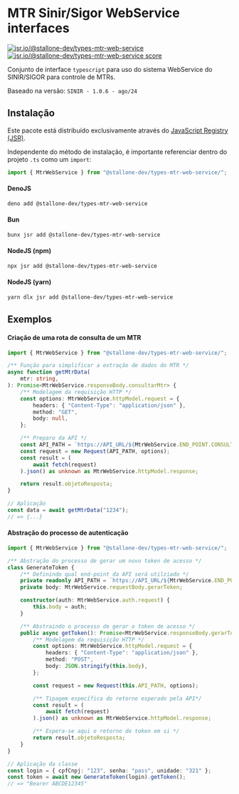 # MTR Sinir/Sigor WebService interfaces

[![jsr.io/@stallone-dev/types-mtr-web-service](https://jsr.io/@stallone-dev/types-mtr-web-service)](https://jsr.io/@stallone-dev/types-mtr-web-service)
[![jsr.io/@stallone-dev/types-mtr-web-service score](https://jsr.io/badges/@stallone-dev/types-mtr-web-service/score)](https://jsr.io/@stallone-dev/types-mtr-web-service)

Conjunto de interface `typescript` para uso do sistema WebService do SINIR/SIGOR para controle de MTRs.

Baseado na versão: `SINIR - 1.0.6 - ago/24`

## Instalação

Este pacote está distribuído exclusivamente através do [JavaScript Registry (JSR)](https://jsr.io/@stallone-dev/types-mtr-web-service/).

Independente do método de instalação, é importante referenciar dentro do projeto `.ts` como um `import`:

```ts
import { MtrWebService } from "@stallone-dev/types-mtr-web-service/";
```

#### DenoJS

```bash
deno add @stallone-dev/types-mtr-web-service
```

#### Bun

```bash
bunx jsr add @stallone-dev/types-mtr-web-service
```

#### NodeJS (npm)

```bash
npx jsr add @stallone-dev/types-mtr-web-service
```

#### NodeJS (yarn)

```bash
yarn dlx jsr add @stallone-dev/types-mtr-web-service
```

## Exemplos

#### Criação de uma rota de consulta de um MTR

```ts
import { MtrWebService } from "@stallone-dev/types-mtr-web-service/";

/** Função para simplificar a extração de dados do MTR */
async function getMtrData(
    mtr: string,
): Promise<MtrWebService.responseBody.consultarMtr> {
    /** Modelagem da requisição HTTP */
    const options: MtrWebService.httpModel.request = {
        headers: { "Content-Type": "application/json" },
        method: "GET",
        body: null,
    };

    /** Preparo da API */
    const API_PATH = `https://API_URL/${MtrWebService.END_POINT.CONSULTAR_MTR}/${mtr}`;
    const request = new Request(API_PATH, options);
    const result = (
        await fetch(request)
    ).json() as unknown as MtrWebService.httpModel.response;

    return result.objetoResposta;
}

// Aplicação
const data = await getMtrData("1234");
// => {...}
```

#### Abstração do processo de autenticação

```ts
import { MtrWebService } from "@stallone-dev/types-mtr-web-service/";

/** Abstração do processo de gerar um novo token de acesso */
class GenerateToken {
    /** Definindo qual end-point da API será utilziado */
    private readonly API_PATH = `https://API_URL/${MtrWebService.END_POINT.GERAR_TOKEN}`;
    private body: MtrWebService.requestBody.gerarToken;

    constructor(auth: MtrWebService.auth.request) {
        this.body = auth;
    }

    /** Abstraindo o processo de gerar o token de acesso */
    public async getToken(): Promise<MtrWebService.responseBody.gerarToken> {
        /** Modelagem da requisição HTTP */
        const options: MtrWebService.httpModel.request = {
            headers: { "Content-Type": "application/json" },
            method: "POST",
            body: JSON.stringify(this.body),
        };

        const request = new Request(this.API_PATH, options);

        /** Tipagem específica do retorno esperado pela API*/
        const result = (
            await fetch(request)
        ).json() as unknown as MtrWebService.httpModel.response;

        /** Espera-se aqui o retorno do token em si */
        return result.objetoResposta;
    }
}

// Aplicação da classe
const login = { cpfCnpj: "123", senha: "pass", unidade: "321" };
const token = await new GenerateToken(login).getToken();
// => "Bearer ABCDE12345"
```
